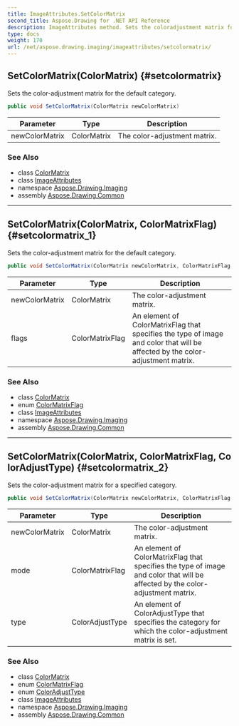 ```yaml
---
title: ImageAttributes.SetColorMatrix
second_title: Aspose.Drawing for .NET API Reference
description: ImageAttributes method. Sets the coloradjustment matrix for the default category
type: docs
weight: 170
url: /net/aspose.drawing.imaging/imageattributes/setcolormatrix/
---
```

## SetColorMatrix(ColorMatrix) {#setcolormatrix}

Sets the color-adjustment matrix for the default category.

```csharp
public void SetColorMatrix(ColorMatrix newColorMatrix)
```

| Parameter | Type | Description |
| --- | --- | --- |
| newColorMatrix | ColorMatrix | The color-adjustment matrix. |

### See Also

* class [ColorMatrix](../../colormatrix/)
* class [ImageAttributes](../)
* namespace [Aspose.Drawing.Imaging](../../imageattributes/)
* assembly [Aspose.Drawing.Common](../../../)

---

## SetColorMatrix(ColorMatrix, ColorMatrixFlag) {#setcolormatrix_1}

Sets the color-adjustment matrix for the default category.

```csharp
public void SetColorMatrix(ColorMatrix newColorMatrix, ColorMatrixFlag flags)
```

| Parameter | Type | Description |
| --- | --- | --- |
| newColorMatrix | ColorMatrix | The color-adjustment matrix. |
| flags | ColorMatrixFlag | An element of ColorMatrixFlag that specifies the type of image and color that will be affected by the color-adjustment matrix. |

### See Also

* class [ColorMatrix](../../colormatrix/)
* enum [ColorMatrixFlag](../../colormatrixflag/)
* class [ImageAttributes](../)
* namespace [Aspose.Drawing.Imaging](../../imageattributes/)
* assembly [Aspose.Drawing.Common](../../../)

---

## SetColorMatrix(ColorMatrix, ColorMatrixFlag, ColorAdjustType) {#setcolormatrix_2}

Sets the color-adjustment matrix for a specified category.

```csharp
public void SetColorMatrix(ColorMatrix newColorMatrix, ColorMatrixFlag mode, ColorAdjustType type)
```

| Parameter | Type | Description |
| --- | --- | --- |
| newColorMatrix | ColorMatrix | The color-adjustment matrix. |
| mode | ColorMatrixFlag | An element of ColorMatrixFlag that specifies the type of image and color that will be affected by the color-adjustment matrix. |
| type | ColorAdjustType | An element of ColorAdjustType that specifies the category for which the color-adjustment matrix is set. |

### See Also

* class [ColorMatrix](../../colormatrix/)
* enum [ColorMatrixFlag](../../colormatrixflag/)
* enum [ColorAdjustType](../../coloradjusttype/)
* class [ImageAttributes](../)
* namespace [Aspose.Drawing.Imaging](../../imageattributes/)
* assembly [Aspose.Drawing.Common](../../../)


